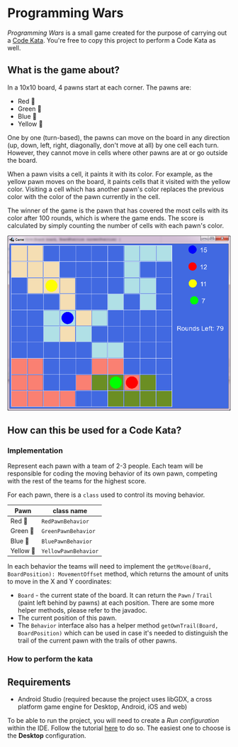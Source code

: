 # Programming Wars
_Programming Wars_ is a small game created for the purpose of carrying out a [Code Kata](https://en.wikipedia.org/wiki/Kata_(programming)). You're free to copy this project to perform a Code Kata as well.

## What is the game about?
In a 10x10 board, 4 pawns start at each corner. The pawns are:
* Red 🍎
* Green 🍏
* Blue 💙
* Yellow 🌻

One by one (turn-based), the pawns can move on the board in any direction (up, down, left, right, diagonally, don't move at all) by one cell each turn. However, they cannot move in cells where other pawns are at or go outside the board.

When a pawn visits a cell, it paints it with its color. For example, as the yellow pawn moves on the board, it paints cells that it visited with the yellow color. Visiting a cell which has another pawn's color replaces the previous color with the color of the pawn currently in the cell.

The winner of the game is the pawn that has covered the most cells with its color after 100 rounds, which is where the game ends.
The score is calculated by simply counting the number of cells with each pawn's color.

![screenshot](screenshots/screenshot_0.png)

## How can this be used for a Code Kata?
### Implementation
Represent each pawn with a team of 2-3 people. Each team will be responsible for coding the moving behavior of its own pawn, competing with the rest of the teams for the highest score.

For each pawn, there is a `class` used to control its moving behavior.

|Pawn|class name|
|---|---|
|Red 🍎| `RedPawnBehavior`|
|Green 🍏| `GreenPawnBehavior`|
|Blue 💙| `BluePawnBehavior`|
|Yellow 🌻| `YellowPawnBehavior`|

In each behavior the teams will need to implement the `getMove(Board, BoardPosition): MovementOffset` method, which returns the amount of units to move in the X and Y coordinates:
* `Board` - the current state of the board. It can return the `Pawn` / `Trail` (paint left behind by pawns) at each position. There are some more helper methods, please refer to the javadoc.
* The current position of this pawn.
* The `Behavior` interface also has a helper method `getOwnTrail(Board, BoardPosition)` which can be used in case it's needed to distinguish the trail of the current pawn with the trails of other pawns.

### How to perform the kata

## Requirements
* Android Studio (required because the project uses libGDX, a cross platform game engine for Desktop, Android, iOS and web)

To be able to run the project, you will need to create a _Run configuration_ within the IDE.
Follow the tutorial [here](https://github.com/libgdx/libgdx/wiki/Gradle-and-Intellij-IDEA) to do so. The easiest one to choose is the **Desktop** configuration.